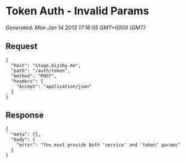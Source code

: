 # Token Auth - Invalid Params

*Generated: Mon Jan 14 2013 17:16:05 GMT+0000 (GMT)*
## Request
```
{
  "host": "stage.bizzby.me",
  "path": "/auth/token",
  "method": "POST",
  "headers": {
    "Accept": "application/json"
  }
}
```

## Response
```
{
  "meta": {},
  "body": {
    "error": "You must provide both 'service' and 'token' params"
  }
}
```

